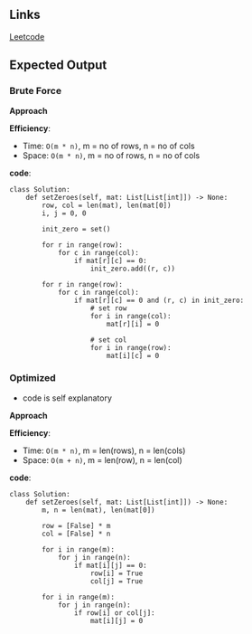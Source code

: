 ## Links
[Leetcode](https://leetcode.com/problems/set-matrix-zeroes)

## Expected Output

### Brute Force

**Approach**

**Efficiency**:
- Time: `O(m * n)`, m = no of rows, n = no of cols
- Space: `O(m * n)`, m = no of rows, n = no of cols

**code**:
```
class Solution:
    def setZeroes(self, mat: List[List[int]]) -> None:
        row, col = len(mat), len(mat[0])
        i, j = 0, 0

        init_zero = set()

        for r in range(row):
            for c in range(col):
                if mat[r][c] == 0:
                    init_zero.add((r, c))

        for r in range(row):
            for c in range(col):
                if mat[r][c] == 0 and (r, c) in init_zero:
                    # set row
                    for i in range(col):
                        mat[r][i] = 0

                    # set col
                    for i in range(row):
                        mat[i][c] = 0
```

### Optimized
- code is self explanatory

**Approach**

**Efficiency**:
- Time: `O(m * n)`, m = len(rows), n = len(cols)
- Space: `O(m + n)`, m = len(row), n = len(col)

**code**:
```
class Solution:
    def setZeroes(self, mat: List[List[int]]) -> None:
        m, n = len(mat), len(mat[0])

        row = [False] * m
        col = [False] * n

        for i in range(m):
            for j in range(n):
                if mat[i][j] == 0:
                    row[i] = True
                    col[j] = True
        
        for i in range(m):
            for j in range(n):
                if row[i] or col[j]:
                    mat[i][j] = 0
```